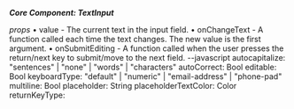 **_Core Component: TextInput_**

_props_
• value - The current text in the input field.
• onChangeText - A function called each time the text changes. The new value is the first
argument.
• onSubmitEditing - A function called when the user presses the return/next key to submit/move
to the next field.
--javascript
    autocapitalize: "sentences" | "none" | "words" | "characters"
    autoCorrect: Bool
    editable: Bool
    keyboardType: "default" | "numeric" | "email-address" | "phone-pad"
    multiline: Bool
    placeholder: String
    placeholderTextColor: Color
    returnKeyType: 